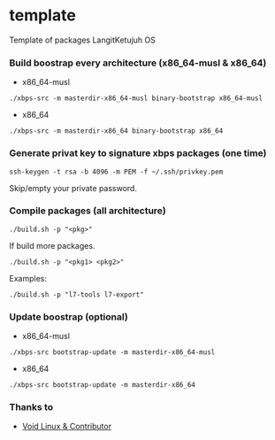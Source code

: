 # template

Template of packages LangitKetujuh OS

### Build boostrap every architecture (x86_64-musl & x86_64)

- x86_64-musl

```
./xbps-src -m masterdir-x86_64-musl binary-bootstrap x86_64-musl
```

- x86_64

```
./xbps-src -m masterdir-x86_64 binary-bootstrap x86_64
```

### Generate privat key to signature xbps packages (one time)

```
ssh-keygen -t rsa -b 4096 -m PEM -f ~/.ssh/privkey.pem
```

Skip/empty your private password.

### Compile packages (all architecture)

```
./build.sh -p "<pkg>"
```

If build more packages.

```
./build.sh -p "<pkg1> <pkg2>"
```

Examples:

```
./build.sh -p "l7-tools l7-export"
```

### Update boostrap (optional)

- x86_64-musl

```
./xbps-src bootstrap-update -m masterdir-x86_64-musl
```

- x86_64

```
./xbps-src bootstrap-update -m masterdir-x86_64
```

### Thanks to

- [Void Linux & Contributor](https://github.com/void-linux/void-packages)
